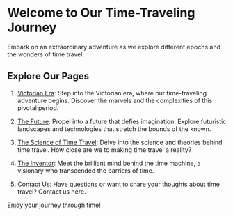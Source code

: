 

# Welcome to Our Time-Traveling Journey

Embark on an extraordinary adventure as we explore different epochs and the wonders of time travel.

## Explore Our Pages

1. [Victorian Era](./victorian-era.html): Step into the Victorian era, where our time-traveling adventure begins. Discover the marvels and the complexities of this pivotal period.

2. [The Future](./the-future.html): Propel into a future that defies imagination. Explore futuristic landscapes and technologies that stretch the bounds of the known.

3. [The Science of Time Travel](/time-travel/): Delve into the science and theories behind time travel. How close are we to making time travel a reality?

4. [The Inventor](/the-inventor/): Meet the brilliant mind behind the time machine, a visionary who transcended the barriers of time.

5. [Contact Us](/contact/): Have questions or want to share your thoughts about time travel? Contact us here.

Enjoy your journey through time!
